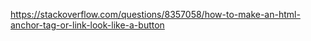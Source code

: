 

https://stackoverflow.com/questions/8357058/how-to-make-an-html-anchor-tag-or-link-look-like-a-button